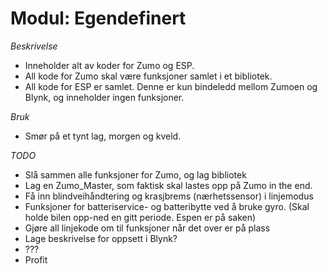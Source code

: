 # Modul: Egendefinert

*Beskrivelse*
  * Inneholder alt av koder for Zumo og ESP.
  * All kode for Zumo skal være funksjoner samlet i et bibliotek.
  * All kode for ESP er samlet. Denne er kun bindeledd mellom Zumoen og Blynk, og inneholder ingen funksjoner.


*Bruk*
  * Smør på et tynt lag, morgen og kveld.

*TODO*
  * Slå sammen alle funksjoner for Zumo, og lag bibliotek
  * Lag en Zumo_Master, som faktisk skal lastes opp på Zumo in the end.
  * Få inn blindveihåndtering og krasjbrems (nærhetssensor) i linjemodus
  * Funksjoner for batteriservice- og batteribytte ved å bruke gyro.  (Skal holde bilen opp-ned en gitt periode. Espen er på saken)
  * Gjøre all linjekode om til funksjoner når det over er på plass
  * Lage beskrivelse for oppsett i Blynk?
  * ???
  * Profit
